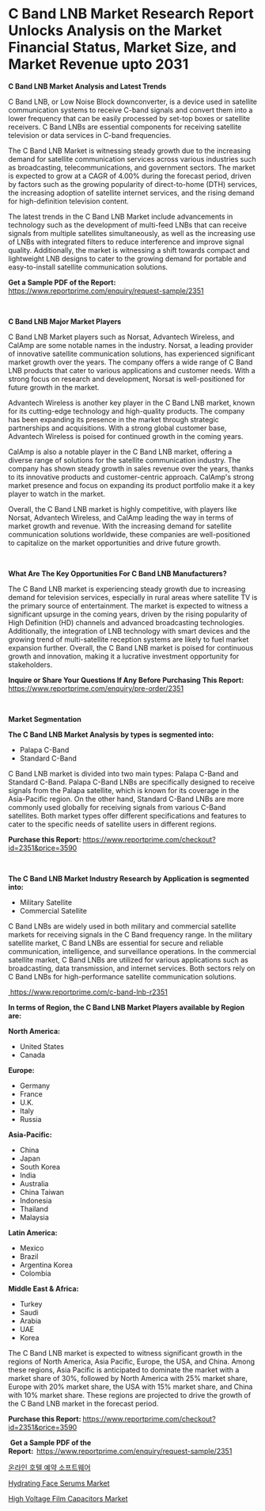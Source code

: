 <p><h1>C Band LNB Market Research Report Unlocks Analysis on the Market Financial Status, Market Size, and Market Revenue upto 2031</h1></p><p><strong>C Band LNB Market Analysis and Latest Trends</strong></p>
<p><p>C Band LNB, or Low Noise Block downconverter, is a device used in satellite communication systems to receive C-band signals and convert them into a lower frequency that can be easily processed by set-top boxes or satellite receivers. C Band LNBs are essential components for receiving satellite television or data services in C-band frequencies.</p><p>The C Band LNB Market is witnessing steady growth due to the increasing demand for satellite communication services across various industries such as broadcasting, telecommunications, and government sectors. The market is expected to grow at a CAGR of 4.00% during the forecast period, driven by factors such as the growing popularity of direct-to-home (DTH) services, the increasing adoption of satellite internet services, and the rising demand for high-definition television content.</p><p>The latest trends in the C Band LNB Market include advancements in technology such as the development of multi-feed LNBs that can receive signals from multiple satellites simultaneously, as well as the increasing use of LNBs with integrated filters to reduce interference and improve signal quality. Additionally, the market is witnessing a shift towards compact and lightweight LNB designs to cater to the growing demand for portable and easy-to-install satellite communication solutions.</p></p>
<p><strong>Get a Sample PDF of the Report:&nbsp;</strong> <a href="https://www.reportprime.com/enquiry/request-sample/2351">https://www.reportprime.com/enquiry/request-sample/2351</a></p>
<p>&nbsp;</p>
<p><strong>C Band LNB Major Market Players</strong></p>
<p><p>C Band LNB Market players such as Norsat, Advantech Wireless, and CalAmp are some notable names in the industry. Norsat, a leading provider of innovative satellite communication solutions, has experienced significant market growth over the years. The company offers a wide range of C Band LNB products that cater to various applications and customer needs. With a strong focus on research and development, Norsat is well-positioned for future growth in the market.</p><p>Advantech Wireless is another key player in the C Band LNB market, known for its cutting-edge technology and high-quality products. The company has been expanding its presence in the market through strategic partnerships and acquisitions. With a strong global customer base, Advantech Wireless is poised for continued growth in the coming years.</p><p>CalAmp is also a notable player in the C Band LNB market, offering a diverse range of solutions for the satellite communication industry. The company has shown steady growth in sales revenue over the years, thanks to its innovative products and customer-centric approach. CalAmp's strong market presence and focus on expanding its product portfolio make it a key player to watch in the market.</p><p>Overall, the C Band LNB market is highly competitive, with players like Norsat, Advantech Wireless, and CalAmp leading the way in terms of market growth and revenue. With the increasing demand for satellite communication solutions worldwide, these companies are well-positioned to capitalize on the market opportunities and drive future growth.</p></p>
<p>&nbsp;</p>
<p><strong>What Are The Key Opportunities For C Band LNB Manufacturers?</strong></p>
<p><p>The C Band LNB market is experiencing steady growth due to increasing demand for television services, especially in rural areas where satellite TV is the primary source of entertainment. The market is expected to witness a significant upsurge in the coming years, driven by the rising popularity of High Definition (HD) channels and advanced broadcasting technologies. Additionally, the integration of LNB technology with smart devices and the growing trend of multi-satellite reception systems are likely to fuel market expansion further. Overall, the C Band LNB market is poised for continuous growth and innovation, making it a lucrative investment opportunity for stakeholders.</p></p>
<p><strong>Inquire or Share Your Questions If Any Before Purchasing This Report:</strong> <a href="https://www.reportprime.com/enquiry/pre-order/2351">https://www.reportprime.com/enquiry/pre-order/2351</a></p>
<p>&nbsp;</p>
<p><strong>Market Segmentation</strong></p>
<p><strong>The C Band LNB Market Analysis by types is segmented into:</strong></p>
<p><ul><li>Palapa C-Band</li><li>Standard C-Band</li></ul></p>
<p><p>C Band LNB market is divided into two main types: Palapa C-Band and Standard C-Band. Palapa C-Band LNBs are specifically designed to receive signals from the Palapa satellite, which is known for its coverage in the Asia-Pacific region. On the other hand, Standard C-Band LNBs are more commonly used globally for receiving signals from various C-Band satellites. Both market types offer different specifications and features to cater to the specific needs of satellite users in different regions.</p></p>
<p><strong>Purchase this Report:&nbsp;</strong><a href="https://www.reportprime.com/checkout?id=2351&price=3590">https://www.reportprime.com/checkout?id=2351&price=3590</a></p>
<p>&nbsp;</p>
<p><strong>The C Band LNB Market Industry Research by Application is segmented into:</strong></p>
<p><ul><li>Military Satellite</li><li>Commercial Satellite</li></ul></p>
<p><p>C Band LNBs are widely used in both military and commercial satellite markets for receiving signals in the C Band frequency range. In the military satellite market, C Band LNBs are essential for secure and reliable communication, intelligence, and surveillance operations. In the commercial satellite market, C Band LNBs are utilized for various applications such as broadcasting, data transmission, and internet services. Both sectors rely on C Band LNBs for high-performance satellite communication solutions.</p></p>
<p><a href="https://www.reportprime.com/c-band-lnb-r2351">&nbsp;https://www.reportprime.com/c-band-lnb-r2351</a></p>
<p><strong>In terms of Region, the C Band LNB Market Players available by Region are:</strong></p>
<p>
    <p> <strong> North America: </strong>
        <ul>
            <li>United States</li>
            <li>Canada</li>
        </ul>
        </p> 
    <p> <strong> Europe: </strong>
        <ul>
            <li>Germany</li>
            <li>France</li>
            <li>U.K.</li>
            <li>Italy</li>
            <li>Russia</li>
        </ul>
        </p> 
    <p> <strong> Asia-Pacific: </strong>
        <ul>
            <li>China</li>
            <li>Japan</li>
            <li>South Korea</li>
            <li>India</li>
            <li>Australia</li>
            <li>China Taiwan</li>
            <li>Indonesia</li>
            <li>Thailand</li>
            <li>Malaysia</li>
        </ul>
        </p> 
    <p> <strong> Latin America: </strong>
        <ul>
            <li>Mexico</li>
            <li>Brazil</li>
            <li>Argentina Korea</li>
            <li>Colombia</li>
        </ul>
        </p> 
    <p> <strong> Middle East & Africa: </strong>
        <ul>
            <li>Turkey</li>
            <li>Saudi</li>
            <li>Arabia</li>
            <li>UAE</li>
            <li>Korea</li>
        </ul>
    </p>
    </p>
<p><p>The C Band LNB market is expected to witness significant growth in the regions of North America, Asia Pacific, Europe, the USA, and China. Among these regions, Asia Pacific is anticipated to dominate the market with a market share of 30%, followed by North America with 25% market share, Europe with 20% market share, the USA with 15% market share, and China with 10% market share. These regions are projected to drive the growth of the C Band LNB market in the forecast period.</p></p>
<p><strong>Purchase this Report: </strong><a href="https://www.reportprime.com/checkout?id=2351&price=3590">https://www.reportprime.com/checkout?id=2351&price=3590</a></p>
<p>&nbsp;<strong>Get a Sample PDF of the Report:&nbsp;&nbsp;</strong><a href="https://www.reportprime.com/enquiry/request-sample/2351">https://www.reportprime.com/enquiry/request-sample/2351</a></p>
<p><strong></strong></p>
<p><p><a href="https://github.com/mpodehpw07370073/Market-Research-Report-List-2/blob/main/153185569171.md">온라인 호텔 예약 소프트웨어</a></p><p><a href="https://issuu.com/reportprime-2/docs/hydrating-face-serums-market-size-2030.pptx">Hydrating Face Serums Market</a></p><p><a href="https://github.com/FassouRP/Market-Research-Report-List-4/blob/main/high-voltage-film-capacitors-market.md">High Voltage Film Capacitors Market</a></p></p>